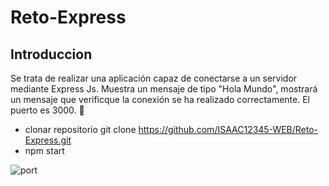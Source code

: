 # Reto-Express

## Introduccion
Se trata de realizar una aplicación capaz de conectarse a un servidor mediante Express Js. Muestra un mensaje de tipo "Hola Mundo", mostrará un mensaje que verificque la conexión se ha realizado correctamente. El puerto es 3000. 📱
- clonar repositorio git clone https://github.com/ISAAC12345-WEB/Reto-Express.git
- npm start

![port](https://user-images.githubusercontent.com/89948658/231861023-cf2e1945-3cc1-4277-886f-5f13e3310c91.png)
